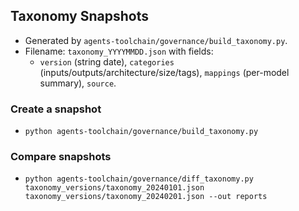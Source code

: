 ## Taxonomy Snapshots

- Generated by `agents-toolchain/governance/build_taxonomy.py`.
- Filename: `taxonomy_YYYYMMDD.json` with fields:
  - `version` (string date), `categories` (inputs/outputs/architecture/size/tags), `mappings` (per-model summary), `source`.

### Create a snapshot
- `python agents-toolchain/governance/build_taxonomy.py`

### Compare snapshots
- `python agents-toolchain/governance/diff_taxonomy.py taxonomy_versions/taxonomy_20240101.json taxonomy_versions/taxonomy_20240201.json --out reports`

